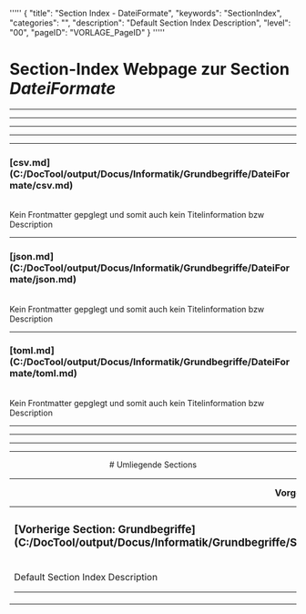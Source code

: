 '''''
{
"title": "Section Index - DateiFormate",
"keywords": "SectionIndex",
"categories": "",
"description": "Default Section Index Description",
"level": "00",
"pageID": "VORLAGE_PageID"
}
'''''


<h1>Section-Index Webpage zur Section <i>DateiFormate</i></h1>

<hr><hr><hr><hr><hr>


<h3>[csv.md](C:/DocTool/output/Docus/Informatik/Grundbegriffe/DateiFormate/csv.md)</h3><br>Kein Frontmatter gepglegt und somit auch kein Titelinformation bzw Description<hr>


<h3>[json.md](C:/DocTool/output/Docus/Informatik/Grundbegriffe/DateiFormate/json.md)</h3><br>Kein Frontmatter gepglegt und somit auch kein Titelinformation bzw Description<hr>


<h3>[toml.md](C:/DocTool/output/Docus/Informatik/Grundbegriffe/DateiFormate/toml.md)</h3><br>Kein Frontmatter gepglegt und somit auch kein Titelinformation bzw Description<hr><center><hr><hr><hr> # Umliegende Sections
 </h2><br><table><thead> <tr> <th><center>Vorgelagerte Section</center></th> <th><center>Nachgelagerte Section</center></th></tr></thead><tbody><tr><td><h3>[Vorherige Section: Grundbegriffe](C:/DocTool/output/Docus/Informatik/Grundbegriffe/SectionIndex_DocTooloutputDocusInformatikGrundbegriffe.html)</h3><br>Default Section Index Description<hr></td><td>Es gibt keine weiteren Unterordner</td></tr></tbody></table>